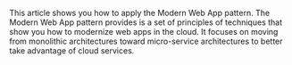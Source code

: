 This article shows you how to apply the Modern Web App pattern. The Modern Web App pattern provides is a set of principles of techniques that show you how to modernize web apps in the cloud. It focuses on moving from monolithic architectures toward micro-service architectures to better take advantage of cloud services.